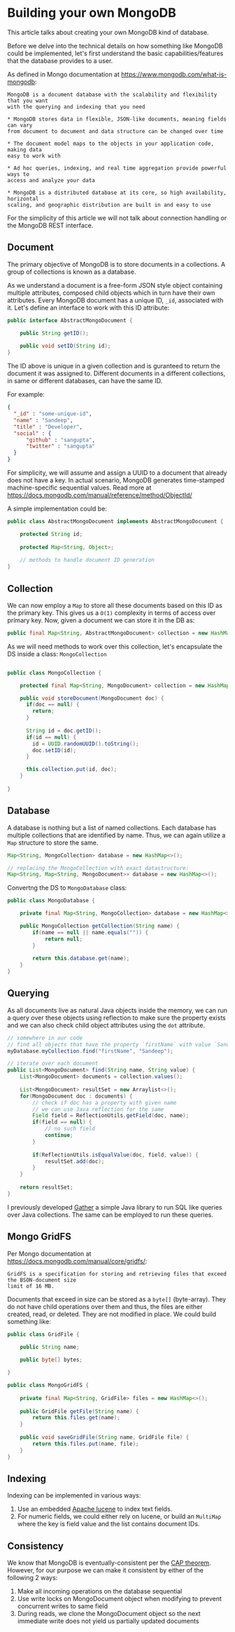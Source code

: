 # Building your own MongoDB

This article talks about creating your own MongoDB kind of database.

Before we delve into the technical details on how something like MongoDB could be 
implemented, let's first understand the basic capabilities/features that the database
provides to a user.

As defined in Mongo documentation at https://www.mongodb.com/what-is-mongodb:

```
MongoDB is a document database with the scalability and flexibility that you want 
with the querying and indexing that you need

* MongoDB stores data in flexible, JSON-like documents, meaning fields can vary 
from document to document and data structure can be changed over time

* The document model maps to the objects in your application code, making data 
easy to work with

* Ad hoc queries, indexing, and real time aggregation provide powerful ways to
access and analyze your data

* MongoDB is a distributed database at its core, so high availability, horizontal 
scaling, and geographic distribution are built in and easy to use
```

For the simplicity of this article we will not talk about connection handling or the
MongoDB REST interface.

## Document

The primary objective of MongoDB is to store documents in a collections. A group of
collections is known as a database.

As we understand a document is a free-form JSON style object containing multiple
attributes, composed child objects which in turn have their own attributes. Every 
MongoDB document has a unique ID, `_id`, associated with it. Let's define an interface 
to work with this ID attribute:

```java
public interface AbstractMongoDocument {

    public String getID();
    
    public void setID(String id);
}
```

The ID above is unique in a given collection and is guranteed to return the document it was
assigned to. Different documents in a different collections, in same or different databases,
can have the same ID. 

For example:

```json
{
  "_id" : "some-unique-id",
  "name" : "Sandeep",
  "title" : "Developer",
  "social" : {
      "github" : "sangupta",
      "twitter" : "sangupta"
  }
}
```

For simplicity, we will assume and assign a UUID to a document that already does not
have a key. In actual scenario, MongoDB generates time-stamped machine-specific sequential 
values. Read more at https://docs.mongodb.com/manual/reference/method/ObjectId/

A simple implementation could be:

```java
public class AbstractMongoDocument implements AbstractMongoDocument {

    protected String id;
    
    protected Map<String, Object>;
    
    // methods to handle document ID generation
}
```

## Collection

We can now employ a `Map` to store all these documents based on this ID as the primary
key. This gives us a `O(1)` complexity in terms of access over primary key. Now, given 
a document we can store it in the DB as:


```java
public final Map<String, AbstractMongoDocument> collection = new HashMap<>();
```

As we will need methods to work over this collection, let's encapsulate the DS inside a
class: `MongoCollection`

```java

public class MongoCollection {

    protected final Map<String, MongoDocument> collection = new HashMap<>();

    public void storeDocument(MongoDocument doc) {
      if(doc == null) {
        return;
      }
      
      String id = doc.getID();
      if(id == null) {
        id = UUID.randomUUID().toString();
        doc.setID(id);
      }

      this.collection.put(id, doc);
    }
    
}
```

## Database

A database is nothing but a list of named collections. Each database has multiple collections
that are identified by name. Thus, we can again utilize a `Map` structure to store the same.

```java
Map<String, MongoCollection> database = new HashMap<>();

// replacing the MongoCollection with exact datastructure:
Map<String, Map<String, MongoDocument>> database = new HashMap<>();
```

Convertng the DS to `MongoDatabase` class:

```java
public class MongoDatabase {

    private final Map<String, MongoCollection> database = new HashMap<>();

    public MongoCollection getCollection(String name) {
        if(name == null || name.equals("")) {
            return null;
        }
        
        return this.database.get(name);
    }
}
```

## Querying

As all documents live as natural Java objects inside the memory, we can run a query over these
objects using reflection to make sure the property exists and we can also check child object
attributes using the `dot` attribute.

```java
// somewhere in our code
// find all objects that have the property `firstName` with value `Sandeep`
myDatabase.myCollection.find("firstName", "Sandeep");

// iterate over each document
public List<MongoDocument> find(String name, String value) {
    List<MongoDocument> documents = collection.values();
    
    List<MongoDocument> resultSet = new Arraylist<>();
    for(MongoDocument doc : documents) {
        // check if doc has a property with given name
        // we can use Java reflection for the same
        Field field = ReflectionUtils.getField(doc, name);
        if(field == null) {
            // no such field
            continue;
        }
        
        if(ReflectionUtils.isEqualValue(doc, field, value)) {
            resultSet.add(doc);
        }
    }
    
    return resultSet;
}
```

I previously developed [Gather](https://github.com/sangupta/gather) a simple Java library to 
run SQL like queries over Java collections. The same can be employed to run these queries.

## Mongo GridFS

Per Mongo documentation at https://docs.mongodb.com/manual/core/gridfs/:

```
GridFS is a specification for storing and retrieving files that exceed the BSON-document size 
limit of 16 MB.
```

Documents that exceed in size can be stored as a `byte[]` (byte-array). They do not have child 
operations over them and thus, the files are either created, read, or deleted. They are not
modified in place. We could build something like:

```java
public class GridFile {

    public String name;
    
    public byte[] bytes;

}

public class MongoGridFS {
    
    private final Map<String, GridFile> files = new HashMap<>();
    
    public GridFile getFile(String name) {
        return this.files.get(name);
    }
    
    public void saveGridFile(String name, GridFile file) {
        return this.files.put(name, file);
    }
}
```

## Indexing

Indexing can be implemented in various ways:

1. Use an embedded [Apache lucene](http://lucene.apache.org/) to index text fields.
2. For numeric fields, we could either rely on lucene, or build an `MultiMap` where the 
key is field value and the list contains document IDs.

## Consistency

We know that MongoDB is eventually-consistent per the [CAP theorem](https://en.wikipedia.org/wiki/CAP_theorem).
However, for our purpose we can make it consistent by either of the following 2 ways:

1. Make all incoming operations on the database sequential
2. Use write locks on MongoDocument object when modifying to prevent concurrent 
writes to same field
3. During reads, we clone the MongoDocument object so the next immediate write does 
not yield us partially updated documents
